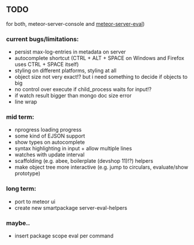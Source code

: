 ## TODO 

for both, meteor-server-console and [meteor-server-eval](https://github.com/gandev-de/meteor-server-eval))

### current bugs/limitations:

- persist max-log-entries in metadata on server
- autocomplete shortcut (CTRL + ALT + SPACE on Windows and Firefox uses CTRL + SPACE itself)
- styling on different platforms, styling at all
- object size not very exact!? but i need something to decide if objects to big
- no control over execute if child_process waits for input!?
- if watch result bigger than mongo doc size error
- line wrap

### mid term:

- nprogress loading progress
- some kind of EJSON support
- show types on autocomplete
- syntax highlighting in input + allow multiple lines
- watches with update interval
- scaffolding (e.g. abee, boilerplate (devshop 11)!?) helpers
- make object tree more interactive (e.g. jump to circulars, evaluate/show prototype)

### long term:

- port to meteor ui
- create new smartpackage server-eval-helpers

### maybe..

- insert package scope eval per command



